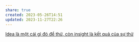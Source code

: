 ```yaml
---
share: true
created: 2023-05-26T14:51
updated: 2023-11-27T22:26
---
```


[Idea là một cái gì đó để thử, còn insight là kết quả của sự thử](./Idea%20l%C3%A0%20m%E1%BB%99t%20c%C3%A1i%20g%C3%AC%20%C4%91%C3%B3%20%C4%91%E1%BB%83%20th%E1%BB%AD,%20c%C3%B2n%20insight%20l%C3%A0%20k%E1%BA%BFt%20qu%E1%BA%A3%20c%E1%BB%A7a%20s%E1%BB%B1%20th%E1%BB%AD.md) 